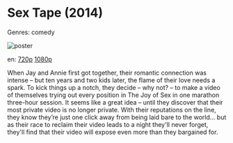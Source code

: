 # Sex Tape (2014)

Genres: comedy

![poster](http://image.tmdb.org/t/p/w500/2BMmIPGu5ZbTrwXwomdSUuTB2Ul.jpg)

en:
  [720p](magnet:?xt=urn:btih:8BF8536185A1FED6FE3E5C530A738F49C4329EB6&tr=udp://glotorrents.pw:6969/announce&tr=udp://tracker.opentrackr.org:1337/announce&tr=udp://torrent.gresille.org:80/announce&tr=udp://tracker.openbittorrent.com:80&tr=udp://tracker.coppersurfer.tk:6969&tr=udp://tracker.leechers-paradise.org:6969&tr=udp://p4p.arenabg.ch:1337&tr=udp://tracker.internetwarriors.net:1337)
  [1080p](magnet:?xt=urn:btih:69B3F31C5E70D4CCDBCD20E2D0D41DF7B7252B3E&tr=udp://glotorrents.pw:6969/announce&tr=udp://tracker.opentrackr.org:1337/announce&tr=udp://torrent.gresille.org:80/announce&tr=udp://tracker.openbittorrent.com:80&tr=udp://tracker.coppersurfer.tk:6969&tr=udp://tracker.leechers-paradise.org:6969&tr=udp://p4p.arenabg.ch:1337&tr=udp://tracker.internetwarriors.net:1337)
  


When Jay and Annie first got together, their romantic connection was intense – but ten years and two kids later, the flame of their love needs a spark.  To kick things up a notch, they decide – why not? – to make a video of themselves trying out every position in The Joy of Sex in one marathon three-hour session.  It seems like a great idea – until they discover that their most private video is no longer private.  With their reputations on the line, they know they’re just one click away from being laid bare to the world... but as their race to reclaim their video leads to a night they'll never forget, they'll find that their video will expose even more than they bargained for.